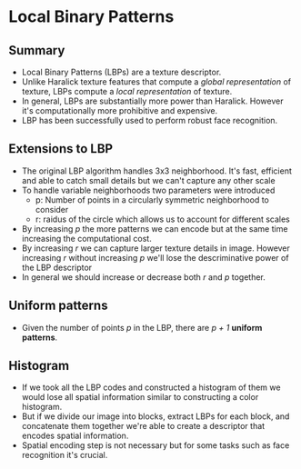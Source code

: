 # Local Binary Patterns
## Summary
* Local Binary Patterns (LBPs) are a texture descriptor.
* Unlike Haralick texture features that compute a _global representation_  of texture, LBPs compute a _local representation_ of texture.
* In general, LBPs are substantially more power than Haralick. However it's computationally more prohibitive and expensive.
* LBP has been successfully used to perform robust face recognition.
## Extensions to LBP
* The original LBP algorithm handles 3x3 neighborhood. It's fast, efficient and able to catch small details but we can't capture any other scale
* To handle variable neighborhoods two parameters were introduced
  * p: Number of points in a circularly symmetric neighborhood to consider
  * r: raidus of the circle which allows us to account for different scales
* By increasing _p_ the more patterns we can encode but at the same time increasing the computational cost.
* By increasing _r_ we can capture larger texture details in image. However increasing _r_ without increasing _p_ we'll lose the descriminative power of the LBP descriptor
* In general we should increase or decrease both _r_ and _p_ together.
## Uniform patterns
* Given the number of points _p_ in the LBP, there are _p + 1_ **uniform patterns**.
## Histogram
* If we took all the LBP codes and constructed a histogram of them we would lose all spatial information similar to constructing a color histogram.
* But if we divide our image into blocks, extract LBPs for each block, and concatenate them together we're able to create a descriptor that encodes spatial information.
* Spatial encoding step is not necessary but for some tasks such as face recognition it's crucial.
